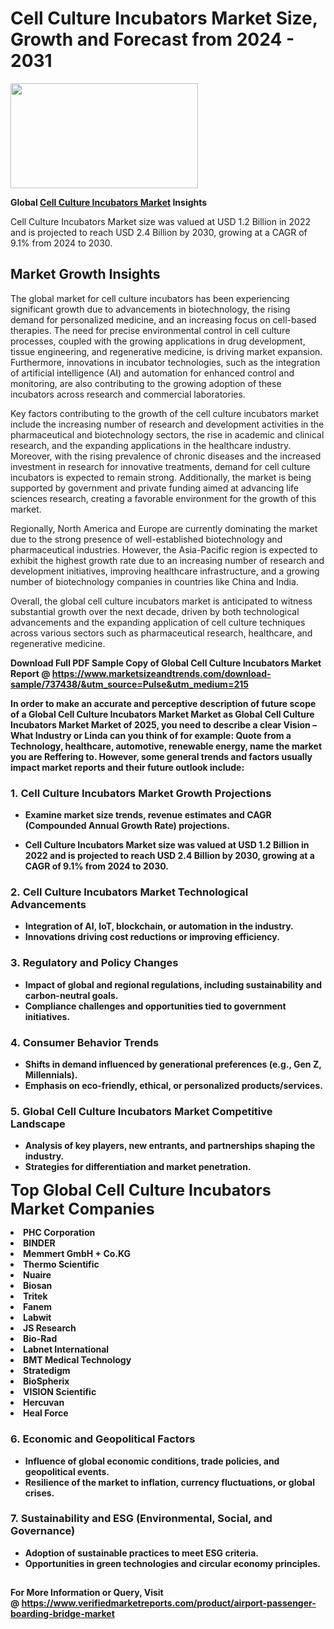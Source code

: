 <H1>Cell Culture Incubators Market Size, Growth and Forecast from 2024 - 2031</H1><img class="aligncenter size-medium wp-image-584254" src="https://thirdeyenews.in/wp-content/uploads/2024/09/Global-Market-Research-300x168.jpeg" alt="" width="300" height="168" /><p><strong>Global&nbsp;<a href="https://www.marketsizeandtrends.com/download-sample/737438/&amp;utm_source=Pulse&amp;utm_medium=215">Cell Culture Incubators Market</a> Insights</strong></p><p>Cell Culture Incubators Market size was valued at USD 1.2 Billion in 2022 and is projected to reach USD 2.4 Billion by 2030, growing at a CAGR of 9.1% from 2024 to 2030.</p><p><h2>Market Growth Insights</h2> <p>The global market for cell culture incubators has been experiencing significant growth due to advancements in biotechnology, the rising demand for personalized medicine, and an increasing focus on cell-based therapies. The need for precise environmental control in cell culture processes, coupled with the growing applications in drug development, tissue engineering, and regenerative medicine, is driving market expansion. Furthermore, innovations in incubator technologies, such as the integration of artificial intelligence (AI) and automation for enhanced control and monitoring, are also contributing to the growing adoption of these incubators across research and commercial laboratories.</p> <p><strong></strong></p> <p>Key factors contributing to the growth of the cell culture incubators market include the increasing number of research and development activities in the pharmaceutical and biotechnology sectors, the rise in academic and clinical research, and the expanding applications in the healthcare industry. Moreover, with the rising prevalence of chronic diseases and the increased investment in research for innovative treatments, demand for cell culture incubators is expected to remain strong. Additionally, the market is being supported by government and private funding aimed at advancing life sciences research, creating a favorable environment for the growth of this market.</p> <p>Regionally, North America and Europe are currently dominating the market due to the strong presence of well-established biotechnology and pharmaceutical industries. However, the Asia-Pacific region is expected to exhibit the highest growth rate due to an increasing number of research and development initiatives, improving healthcare infrastructure, and a growing number of biotechnology companies in countries like China and India.</p> <p>Overall, the global cell culture incubators market is anticipated to witness substantial growth over the next decade, driven by both technological advancements and the expanding application of cell culture techniques across various sectors such as pharmaceutical research, healthcare, and regenerative medicine.</p> <p><strong></p><p><span class=""><strong>Download Full PDF Sample Copy of Global Cell Culture Incubators Market Report</strong> @ <a href="https://www.marketsizeandtrends.com/download-sample/737438/&amp;utm_source=Pulse&amp;utm_medium=215" target="_blank">https://www.marketsizeandtrends.com/download-sample/737438/&amp;utm_source=Pulse&amp;utm_medium=215</a></span></p><p>In order to make an accurate and perceptive description of future scope of a Global&nbsp;Cell Culture Incubators Market Market as Global&nbsp;Cell Culture Incubators Market Market of 2025, you need to describe a clear Vision &ndash; What Industry or Linda can you think of for example: Quote from a Technology, healthcare, automotive, renewable energy, name the market you are Reffering to. However, some general trends and factors usually impact market reports and their future outlook include:</p><h3>1.&nbsp;<strong>Cell Culture Incubators Market Growth Projections</strong></h3><ul><li>Examine market size trends, revenue estimates and CAGR (Compounded Annual Growth Rate) projections.</li><li><p>Cell Culture Incubators Market size was valued at USD 1.2 Billion in 2022 and is projected to reach USD 2.4 Billion by 2030, growing at a CAGR of 9.1% from 2024 to 2030.</p></li></ul><h3>2.&nbsp;<strong>Cell Culture Incubators Market Technological Advancements</strong></h3><ul><li>Integration of AI, IoT, blockchain, or automation in the industry.</li><li>Innovations driving cost reductions or improving efficiency.</li></ul><h3>3.&nbsp;<strong>Regulatory and Policy Changes</strong></h3><ul><li>Impact of global and regional regulations, including sustainability and carbon-neutral goals.</li><li>Compliance challenges and opportunities tied to government initiatives.</li></ul><h3>4.&nbsp;<strong>Consumer Behavior Trends</strong></h3><ul><li>Shifts in demand influenced by generational preferences (e.g., Gen Z, Millennials).</li><li>Emphasis on eco-friendly, ethical, or personalized products/services.</li></ul><h3>5.&nbsp;<strong>Global Cell Culture Incubators Market Competitive Landscape</strong></h3><ul><li>Analysis of key players, new entrants, and partnerships shaping the industry.</li><li>Strategies for differentiation and market penetration.</li></ul><p data-pm-slice="1 1 []"><span style="color: inherit; font-family: inherit; font-size: 25px;">Top Global Cell Culture Incubators Market Companies</span></p><div class="" data-test-id=""><p><li>PHC Corporation</li><li> BINDER</li><li> Memmert GmbH + Co.KG</li><li> Thermo Scientific</li><li> Nuaire</li><li> Biosan</li><li> Tritek</li><li> Fanem</li><li> Labwit</li><li> JS Research</li><li> Bio-Rad</li><li> Labnet International</li><li> BMT Medical Technology</li><li> Stratedigm</li><li> BioSpherix</li><li> VISION Scientific</li><li> Hercuvan</li><li> Heal Force</li></p></div><h3>6.&nbsp;<strong>Economic and Geopolitical Factors</strong></h3><ul><li>Influence of global economic conditions, trade policies, and geopolitical events.</li><li>Resilience of the market to inflation, currency fluctuations, or global crises.</li></ul><h3>7.&nbsp;<strong>Sustainability and ESG (Environmental, Social, and Governance)</strong></h3><ul><li>Adoption of sustainable practices to meet ESG criteria.</li><li>Opportunities in green technologies and circular economy principles.</li></ul><h2><strong style="font-size: 14px;">For More Information or Query, Visit @&nbsp;</strong><a style="background-color: #ffffff; font-size: 14px;" href="https://www.marketsizeandtrends.com/report/cell-culture-incubators-market/" target="_blank">https://www.verifiedmarketreports.com/product/airport-passenger-boarding-bridge-market</a></h2>
